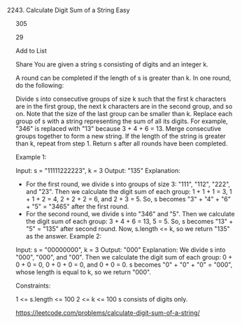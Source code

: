 2243. Calculate Digit Sum of a String
Easy

305

29

Add to List

Share
You are given a string s consisting of digits and an integer k.

A round can be completed if the length of s is greater than k. In one round, do the following:

Divide s into consecutive groups of size k such that the first k characters are in the first group, the next k characters are in the second group, and so on. Note that the size of the last group can be smaller than k.
Replace each group of s with a string representing the sum of all its digits. For example, "346" is replaced with "13" because 3 + 4 + 6 = 13.
Merge consecutive groups together to form a new string. If the length of the string is greater than k, repeat from step 1.
Return s after all rounds have been completed.

 

Example 1:

Input: s = "11111222223", k = 3
Output: "135"
Explanation: 
- For the first round, we divide s into groups of size 3: "111", "112", "222", and "23".
  ​​​​​Then we calculate the digit sum of each group: 1 + 1 + 1 = 3, 1 + 1 + 2 = 4, 2 + 2 + 2 = 6, and 2 + 3 = 5. 
  So, s becomes "3" + "4" + "6" + "5" = "3465" after the first round.
- For the second round, we divide s into "346" and "5".
  Then we calculate the digit sum of each group: 3 + 4 + 6 = 13, 5 = 5. 
  So, s becomes "13" + "5" = "135" after second round. 
Now, s.length <= k, so we return "135" as the answer.
Example 2:

Input: s = "00000000", k = 3
Output: "000"
Explanation: 
We divide s into "000", "000", and "00".
Then we calculate the digit sum of each group: 0 + 0 + 0 = 0, 0 + 0 + 0 = 0, and 0 + 0 = 0. 
s becomes "0" + "0" + "0" = "000", whose length is equal to k, so we return "000".
 

Constraints:

1 <= s.length <= 100
2 <= k <= 100
s consists of digits only.

https://leetcode.com/problems/calculate-digit-sum-of-a-string/
